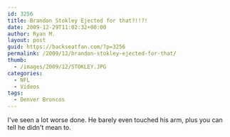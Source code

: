 ```yaml
---
id: 3256
title: Brandon Stokley Ejected for that?!!?!
date: 2009-12-29T11:02:32+00:00
author: Ryan M.
layout: post
guid: https://backseatfan.com/?p=3256
permalink: /2009/12/brandon-stokley-ejected-for-that/
thumb:
  - /images/2009/12/STOKLEY.JPG
categories:
  - NFL
  - Videos
tags:
  - Denver Broncos
---
```


<div class="entry">
  <p>
  </p>

  <p>
    I've seen a lot worse done. He barely even touched his arm, plus you can tell he didn't mean to.
  </p>
</div>
